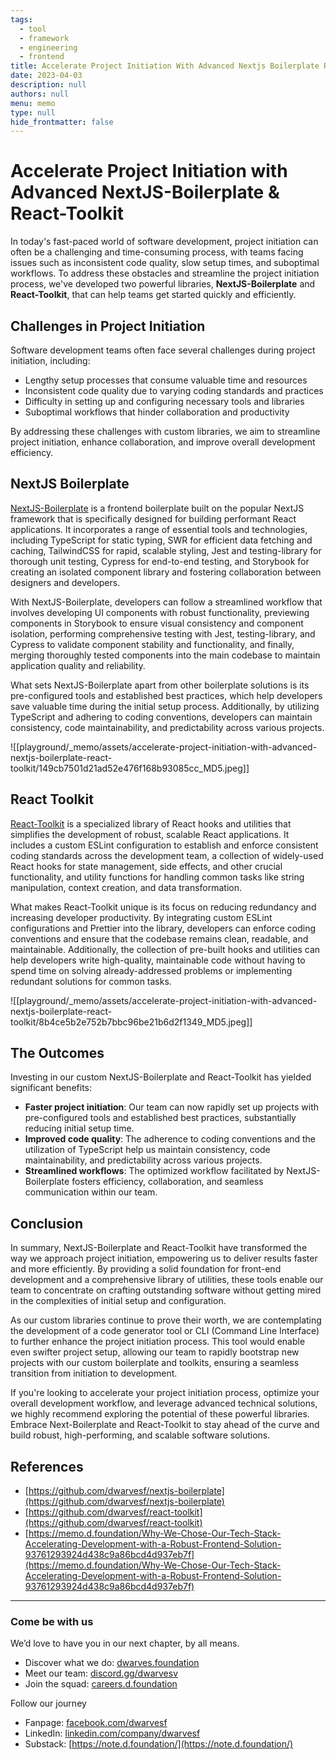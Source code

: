 ```yaml
---
tags: 
  - tool
  - framework
  - engineering
  - frontend
title: Accelerate Project Initiation With Advanced Nextjs Boilerplate React Toolkit
date: 2023-04-03
description: null
authors: null
menu: memo
type: null
hide_frontmatter: false
---
```


# Accelerate Project Initiation with Advanced NextJS-Boilerplate & React-Toolkit
In today's fast-paced world of software development, project initiation can often be a challenging and time-consuming process, with teams facing issues such as inconsistent code quality, slow setup times, and suboptimal workflows. To address these obstacles and streamline the project initiation process, we've developed two powerful libraries, **NextJS-Boilerplate** and **React-Toolkit**, that can help teams get started quickly and efficiently.

## **Challenges in Project Initiation**
Software development teams often face several challenges during project initiation, including:
* Lengthy setup processes that consume valuable time and resources
* Inconsistent code quality due to varying coding standards and practices
* Difficulty in setting up and configuring necessary tools and libraries
* Suboptimal workflows that hinder collaboration and productivity

By addressing these challenges with custom libraries, we aim to streamline project initiation, enhance collaboration, and improve overall development efficiency.

## NextJS Boilerplate
[NextJS-Boilerplate](https://github.com/dwarvesf/nextjs-boilerplate) is a frontend boilerplate built on the popular NextJS framework that is specifically designed for building performant React applications. It incorporates a range of essential tools and technologies, including TypeScript for static typing, SWR for efficient data fetching and caching, TailwindCSS for rapid, scalable styling, Jest and testing-library for thorough unit testing, Cypress for end-to-end testing, and Storybook for creating an isolated component library and fostering collaboration between designers and developers.

With NextJS-Boilerplate, developers can follow a streamlined workflow that involves developing UI components with robust functionality, previewing components in Storybook to ensure visual consistency and component isolation, performing comprehensive testing with Jest, testing-library, and Cypress to validate component stability and functionality, and finally, merging thoroughly tested components into the main codebase to maintain application quality and reliability.

What sets NextJS-Boilerplate apart from other boilerplate solutions is its pre-configured tools and established best practices, which help developers save valuable time during the initial setup process. Additionally, by utilizing TypeScript and adhering to coding conventions, developers can maintain consistency, code maintainability, and predictability across various projects.

![[playground/_memo/assets/accelerate-project-initiation-with-advanced-nextjs-boilerplate-react-toolkit/149cb7501d21ad52e476f168b93085cc_MD5.jpeg]]

## React Toolkit
[React-Toolkit](https://github.com/dwarvesf/react-toolkit) is a specialized library of React hooks and utilities that simplifies the development of robust, scalable React applications. It includes a custom ESLint configuration to establish and enforce consistent coding standards across the development team, a collection of widely-used React hooks for state management, side effects, and other crucial functionality, and utility functions for handling common tasks like string manipulation, context creation, and data transformation.

What makes React-Toolkit unique is its focus on reducing redundancy and increasing developer productivity. By integrating custom ESLint configurations and Prettier into the library, developers can enforce coding conventions and ensure that the codebase remains clean, readable, and maintainable. Additionally, the collection of pre-built hooks and utilities can help developers write high-quality, maintainable code without having to spend time on solving already-addressed problems or implementing redundant solutions for common tasks.

![[playground/_memo/assets/accelerate-project-initiation-with-advanced-nextjs-boilerplate-react-toolkit/8b4ce5b2e752b7bbc96be21b6d2f1349_MD5.jpeg]]

## **The Outcomes**
Investing in our custom NextJS-Boilerplate and React-Toolkit has yielded significant benefits:
* **Faster project initiation**: Our team can now rapidly set up projects with pre-configured tools and established best practices, substantially reducing initial setup time.
* **Improved code quality**: The adherence to coding conventions and the utilization of TypeScript help us maintain consistency, code maintainability, and predictability across various projects.
* **Streamlined workflows**: The optimized workflow facilitated by NextJS-Boilerplate fosters efficiency, collaboration, and seamless communication within our team.

## **Conclusion**
In summary, NextJS-Boilerplate and React-Toolkit have transformed the way we approach project initiation, empowering us to deliver results faster and more efficiently. By providing a solid foundation for front-end development and a comprehensive library of utilities, these tools enable our team to concentrate on crafting outstanding software without getting mired in the complexities of initial setup and configuration.

As our custom libraries continue to prove their worth, we are contemplating the development of a code generator tool or CLI (Command Line Interface) to further enhance the project initiation process. This tool would enable even swifter project setup, allowing our team to rapidly bootstrap new projects with our custom boilerplate and toolkits, ensuring a seamless transition from initiation to development.

If you're looking to accelerate your project initiation process, optimize your overall development workflow, and leverage advanced technical solutions, we highly recommend exploring the potential of these powerful libraries. Embrace Next-Boilerplate and React-Toolkit to stay ahead of the curve and build robust, high-performing, and scalable software solutions.

## **References**
* [https://github.com/dwarvesf/nextjs-boilerplate](https://github.com/dwarvesf/nextjs-boilerplate)
* [https://github.com/dwarvesf/react-toolkit](https://github.com/dwarvesf/react-toolkit)
* [https://memo.d.foundation/Why-We-Chose-Our-Tech-Stack-Accelerating-Development-with-a-Robust-Frontend-Solution-93761293924d438c9a86bcd4d937eb7f](https://memo.d.foundation/Why-We-Chose-Our-Tech-Stack-Accelerating-Development-with-a-Robust-Frontend-Solution-93761293924d438c9a86bcd4d937eb7f)

---

### Come be with us
We’d love to have you in our next chapter, by all means.
* Discover what we do: [dwarves.foundation](http://dwarves.foundation/)
* Meet our team: [discord.gg/dwarvesv](http://discord.gg/dwarvesv)
* Join the squad: [careers.d.foundation](http://careers.d.foundation/)

Follow our journey
* Fanpage: [facebook.com/dwarvesf](http://facebook.com/dwarvesf)
* LinkedIn: [linkedin.com/company/dwarvesf](http://linkedin.com/company/dwarvesf)
* Substack: [https://note.d.foundation/](https://note.d.foundation/)
